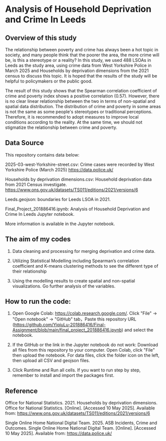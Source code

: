 # Analysis of Household Deprivation and Crime In Leeds
## Overview of this study
The relationship between poverty and crime has always been a hot topic in society, and many people think that the poorer the area, the more crime will be, is this a stereotype or a reality?
In this study, we used 488 LSOAs in Leeds as the study area, using crime data from West Yorkshire Police in March 2025 and Households by deprivation dimensions from the 2021 census to discuss this topic. It is hoped that the results of the study will be helpful to policymakers or the public good.

The result of this study shows that the Spearman correlation coefficient of crime and poverty index shows a positive correlation (0.57). However, there is no clear linear relationship between the two in terms of non-spatial and spatial data distribution. The distribution of crime and poverty in some areas is not the same as some people's stereotypes or traditional perceptions. Therefore, it is recommended to adopt measures to improve local conditions according to the reality. At the same time, we should not stigmatize the relationship between crime and poverty.
## Data Source
This repository contains data below:

2025-03-west-Yorkshire-street.csv: Crime cases were recorded by West Yorkshire Police (March 2025)   https://data.police.uk/

Households by deprivation dimensions.csv: Household deprivation data from 2021 Census investigate.   https://www.ons.gov.uk/datasets/TS011/editions/2021/versions/6

Leeds.geojson: boundaries for Leeds LSOA in 2021.

Final_Project_201886416.ipynb: Analysis of Household Deprivation and Crime In Leeds Jupyter notebook.

More information is available in the Jupyter notebook.

## The aim of my codes

1.	Data cleaning and processing for merging deprivation and crime data.
   
2.	Utilizing Statistical Modelling including Spearman’s correlation coefficient and K-means clustering methods to see the different type of their relationship
   
3.	Using the modelling results to create spatial and non-spatial visualizations. Go further analysis of the variables.
## How to run the code:
1.	Open Google Colab: https://colab.research.google.com/. Click "File" → "Open notebook" → "GitHub" tab，Paste this repository URL (https://github.com/YiqiuLu-201886416/Final-Assignment/blob/main/final_project_201886416.ipynb) and select the notebook. 
 
2. If the GitHub or the link in the Jupyter notebook do not work: Download all files from this repository to your computer. Open Colab, click "File" then upload the notebook. For data files, click the folder icon on the left, then upload all CSV and geojson files.
 
3. Click Runtime and Run all cells. If you want to run step by step, remember to install and import the packages first.
   
## Reference

Office for National Statistics. 2021. Households by deprivation dimensions. Office for National Statistics. [Online]. [Accessed 10 May 2025]. Available from: https://www.ons.gov.uk/datasets/TS011/editions/2021/versions/6

Single Online Home National Digital Team. 2025. ASB Incidents, Crime and Outcomes. Single Online Home National Digital Team. [Online]. [Accessed 10 May 2025]. Available from: https://data.police.uk/
